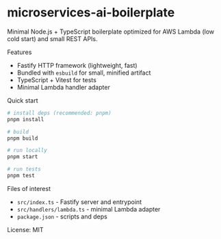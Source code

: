 # microservices-ai-boilerplate

Minimal Node.js + TypeScript boilerplate optimized for AWS Lambda (low cold start) and small REST APIs.

Features

- Fastify HTTP framework (lightweight, fast)
- Bundled with `esbuild` for small, minified artifact
- TypeScript + Vitest for tests
- Minimal Lambda handler adapter

Quick start

```bash
# install deps (recommended: pnpm)
pnpm install

# build
pnpm build

# run locally
pnpm start

# run tests
pnpm test
```

Files of interest

- `src/index.ts` - Fastify server and entrypoint
- `src/handlers/lambda.ts` - minimal Lambda adapter
- `package.json` - scripts and deps

License: MIT
